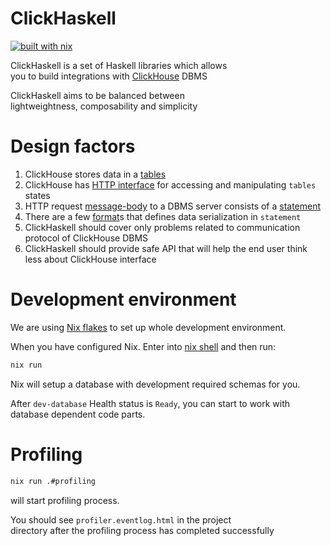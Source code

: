 # ClickHaskell

[![built with nix](https://img.shields.io/badge/Built_With-Nix-5277C3.svg?logo=nixos&labelColor=73C3D5)](https://builtwithnix.org)

ClickHaskell is a set of Haskell libraries which allows\
you to build integrations with [ClickHouse](https://clickhouse.com/) DBMS

ClickHaskell aims to be balanced between\
lightweightness, composability and simplicity

# Design factors

1. ClickHouse stores data in a [tables](https://clickhouse.com/docs/en/guides/creating-tables)
2. ClickHouse has [HTTP interface](https://clickhouse.com/docs/en/interfaces/http) for accessing and manipulating `tables` states
3. HTTP request [message-body](https://datatracker.ietf.org/doc/html/rfc2616#section-4.3) to a DBMS server consists of a [statement](https://clickhouse.com/docs/en/sql-reference/statements)
4. There are a few [format](https://clickhouse.com/docs/en/interfaces/formats)s that defines data serialization in `statement`
5. ClickHaskell should cover only problems related to communication protocol of ClickHouse DBMS 
6. ClickHaskell should provide safe API that will help the end user think less about ClickHouse interface

# Development environment

We are using [Nix flakes](https://nixos.wiki/wiki/Flakes) to set up whole development environment.

When you have configured Nix. Enter into [nix shell](https://nixos.org/manual/nix/stable/command-ref/new-cli/nix3-develop) and then run:
```bash
nix run
```

Nix will setup a database with development required schemas for you.

After `dev-database` Health status is `Ready`, you can start to work with database dependent code parts.

# Profiling

```bash
nix run .#profiling
```

will start profiling process.

You should see `profiler.eventlog.html` in the project \
directory after the profiling process has completed successfully
